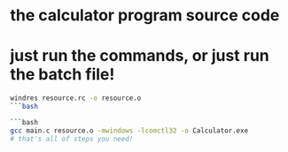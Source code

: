 # the calculator program source code
# just run the commands, or just run the batch file!
```bash
windres resource.rc -o resource.o
```bash

```bash
gcc main.c resource.o -mwindows -lcomctl32 -o Calculator.exe
# that's all of steps you need!
